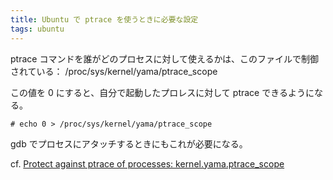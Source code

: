 ```yaml
---
title: Ubuntu で ptrace を使うときに必要な設定
tags: ubuntu
---
```


ptrace コマンドを誰がどのプロセスに対して使えるかは、このファイルで制御されている：
/proc/sys/kernel/yama/ptrace_scope

この値を 0 にすると、自分で起動したプロレスに対して ptrace できるようになる。

```
# echo 0 > /proc/sys/kernel/yama/ptrace_scope
```

gdb でプロセスにアタッチするときにもこれが必要になる。

cf. [Protect against ptrace of processes: kernel.yama.ptrace_scope](https://linux-audit.com/protect-ptrace-processes-kernel-yama-ptrace_scope/)
